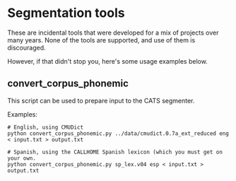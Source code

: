 # Segmentation tools

These are incidental tools that were developed for a mix of projects
over many years. None of the tools are supported, and use of them is
discouraged.

However, if that didn't stop you, here's some usage examples below.

## convert_corpus_phonemic

This script can be used to prepare input to the CATS segmenter.

Examples:

```
# English, using CMUDict
python convert_corpus_phonemic.py ../data/cmudict.0.7a_ext_reduced eng < input.txt > output.txt

# Spanish, using the CALLHOME Spanish lexicon (which you must get on
your own.
python convert_corpus_phonemic.py sp_lex.v04 esp < input.txt > output.txt
```
